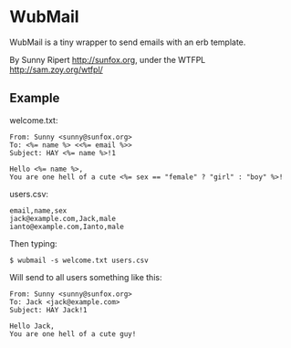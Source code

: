 WubMail
=======

WubMail is a tiny wrapper to send emails with an erb template.

By Sunny Ripert <http://sunfox.org>, under the WTFPL <http://sam.zoy.org/wtfpl/>

Example
-------

welcome.txt:

    From: Sunny <sunny@sunfox.org>
    To: <%= name %> <<%= email %>>
    Subject: HAY <%= name %>!1
    
    Hello <%= name %>,
    You are one hell of a cute <%= sex == "female" ? "girl" : "boy" %>!

users.csv:

    email,name,sex
    jack@example.com,Jack,male
    ianto@example.com,Ianto,male

Then typing:

    $ wubmail -s welcome.txt users.csv

Will send to all users something like this:

    From: Sunny <sunny@sunfox.org>
    To: Jack <jack@example.com>
    Subject: HAY Jack!1
    
    Hello Jack,
    You are one hell of a cute guy!

